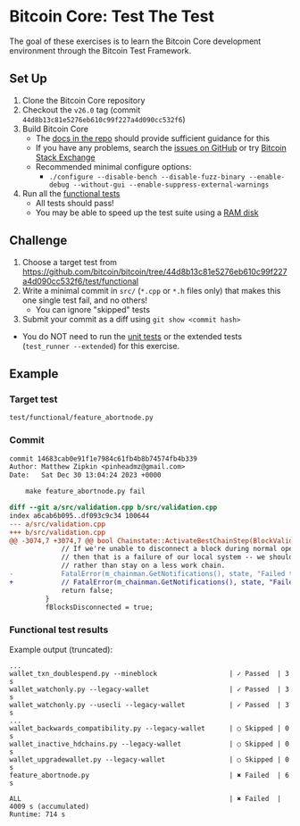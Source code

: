 # Bitcoin Core: Test The Test

The goal of these exercises is to learn the Bitcoin Core development environment
through the Bitcoin Test Framework.

## Set Up

1. Clone the Bitcoin Core repository
2. Checkout the `v26.0` tag (commit `44d8b13c81e5276eb610c99f227a4d090cc532f6`)
3. Build Bitcoin Core
    - The [docs in the repo](https://github.com/bitcoin/bitcoin/tree/master/doc#building) should provide sufficient guidance for this
    - If you have any problems, search the [issues on GitHub](https://github.com/bitcoin/bitcoin/issues) or try [Bitcoin Stack Exchange](https://bitcoin.stackexchange.com/)
    - Recommended minimal configure options:
        - `./configure --disable-bench --disable-fuzz-binary --enable-debug --without-gui --enable-suppress-external-warnings`
4. Run all the [functional tests](https://github.com/bitcoin/bitcoin/blob/master/test/functional/README.md#functional-tests)
    - All tests should pass!
    - You may be able to speed up the test suite using a [RAM disk](https://github.com/bitcoin/bitcoin/tree/master/test#speed-up-test-runs-with-a-ram-disk)

## Challenge

1. Choose a target test from https://github.com/bitcoin/bitcoin/tree/44d8b13c81e5276eb610c99f227a4d090cc532f6/test/functional
2. Write a minimal commit in `src/` (`*.cpp` or `*.h` files only) that makes this one single test fail, and no others!
    - You can ignore "skipped" tests
3. Submit your commit as a diff using `git show <commit hash>`

- You do NOT need to run the [unit tests](https://github.com/bitcoin/bitcoin/blob/master/src/test/README.md)
 or the extended tests (`test_runner --extended`) for this exercise.

## Example

### Target test

`test/functional/feature_abortnode.py`

### Commit

```diff
commit 14683cab0e91f1e7984c61fb4b8b74574fb4b339
Author: Matthew Zipkin <pinheadmz@gmail.com>
Date:   Sat Dec 30 13:04:24 2023 +0000

    make feature_abortnode.py fail

diff --git a/src/validation.cpp b/src/validation.cpp
index a6cab6b095..df093c9c34 100644
--- a/src/validation.cpp
+++ b/src/validation.cpp
@@ -3074,7 +3074,7 @@ bool Chainstate::ActivateBestChainStep(BlockValidationState& state, CBlockIndex*
             // If we're unable to disconnect a block during normal operation,
             // then that is a failure of our local system -- we should abort
             // rather than stay on a less work chain.
-            FatalError(m_chainman.GetNotifications(), state, "Failed to disconnect block; see debug.log for details");
+            // FatalError(m_chainman.GetNotifications(), state, "Failed to disconnect block; see debug.log for details");
             return false;
         }
         fBlocksDisconnected = true;
```

### Functional test results

Example output (truncated):

```
...
wallet_txn_doublespend.py --mineblock                  | ✓ Passed  | 3 s
wallet_watchonly.py --legacy-wallet                    | ✓ Passed  | 3 s
wallet_watchonly.py --usecli --legacy-wallet           | ✓ Passed  | 3 s
...
wallet_backwards_compatibility.py --legacy-wallet      | ○ Skipped | 0 s
wallet_inactive_hdchains.py --legacy-wallet            | ○ Skipped | 0 s
wallet_upgradewallet.py --legacy-wallet                | ○ Skipped | 0 s
feature_abortnode.py                                   | ✖ Failed  | 6 s

ALL                                                    | ✖ Failed  | 4009 s (accumulated) 
Runtime: 714 s
```